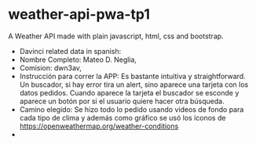 # weather-api-pwa-tp1
A Weather API made with plain javascript, html, css and bootstrap.

- Davinci related data in spanish: 
- Nombre Completo: Mateo D. Neglia,
- Comision: dwn3av,
- Instrucción para correr la APP: Es bastante intuitiva y straightforward. Un buscador, si hay error tira un alert, sino aparece una tarjeta con los datos pedidos. Cuando aparece la tarjeta el buscador se esconde y aparece un botón por si el usuario quiere hacer otra búsqueda. 
- Camino elegido: Se hizo todo lo pedido usando videos de fondo para cada tipo de clima y además como gráfico se usó los íconos de https://openweathermap.org/weather-conditions
- 
